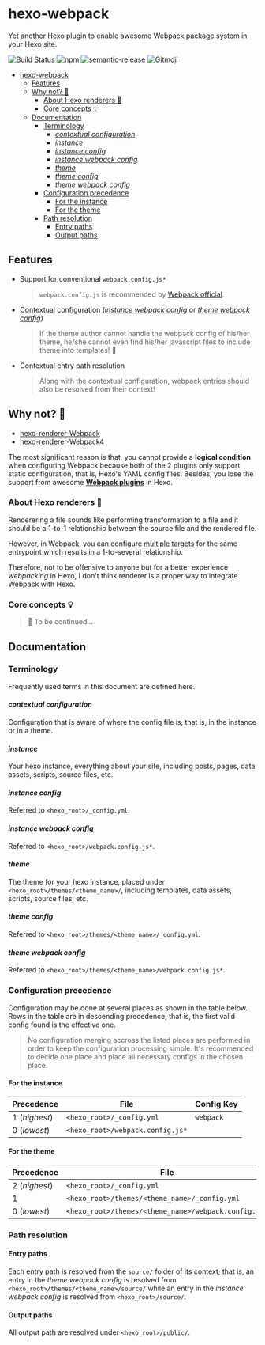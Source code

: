 # hexo-webpack
Yet another Hexo plugin to enable awesome Webpack package system in your Hexo site.

[![Build Status](https://travis-ci.org/cowsay-blog/hexo-webpack.svg?branch=master)](https://travis-ci.org/cowsay-blog/hexo-webpack)
[![npm](https://img.shields.io/npm/v/hexo-webpack.svg)](https://www.npmjs.com/hexo-webpack)
[![semantic-release](https://img.shields.io/badge/%20%20%F0%9F%93%A6%F0%9F%9A%80-semantic--release-e10079.svg)](https://github.com/semantic-release/semantic-release)
[![Gitmoji](https://img.shields.io/badge/gitmoji-%20😜%20😍-FFDD67.svg?style=flat-square)](https://gitmoji.carloscuesta.me/)

- [hexo-webpack](#hexo-webpack)
  - [Features](#features)
  - [Why not? 🤔](#why-not-)
    - [About Hexo renderers 🎨](#about-hexo-renderers-)
    - [Core concepts 💡](#core-concepts-)
  - [Documentation](#documentation)
    - [Terminology](#terminology)
      - [*contextual configuration*](#contextual-configuration)
      - [*instance*](#instance)
      - [*instance config*](#instance-config)
      - [*instance webpack config*](#instance-webpack-config)
      - [*theme*](#theme)
      - [*theme config*](#theme-config)
      - [*theme webpack config*](#theme-webpack-config)
    - [Configuration precedence](#configuration-precedence)
      - [For the instance](#for-the-instance)
      - [For the theme](#for-the-theme)
    - [Path resolution](#path-resolution)
      - [Entry paths](#entry-paths)
      - [Output paths](#output-paths)

## Features
- Support for conventional `webpack.config.js*`
  > `webpack.config.js` is recommended by [Webpack official](https://webpack.js.org/configuration/).

- Contextual configuration ([*instance webpack config*](#instance-webpack-config) or [*theme webpack config*](#theme-webpack-config))
  > If the theme author cannot handle the webpack config of his/her theme, he/she cannot even find his/her javascript files to include theme into templates! 🤣

- Contextual entry path resolution
  > Along with the contextual configuration, webpack entries should also be resolved from their context!

## Why not? 🤔
- [hexo-renderer-Webpack](https://github.com/briangonzalez/hexo-renderer-webpack)
- [hexo-renderer-Webpack4](https://github.com/segayuu/hexo-renderer-webpack)

The most significant reason is that, you cannot provide a **logical condition** when configuring Webpack because both of the 2 plugins only support static configuration, that is, Hexo's YAML config files.
Besides, you lose the support from awesome [**Webpack plugins**](https://webpack.js.org/concepts/plugins/#configuration) in Hexo.

### About Hexo renderers 🎨
Renderering a file sounds like performing transformation to a file and it should be a 1-to-1 relationship between the source file and the rendered file.

However, in Webpack, you can configure [multiple targets](https://webpack.js.org/concepts/targets/#multiple-targets) for the same entrypoint which results in a 1-to-several relationship.

Therefore, not to be offensive to anyone but for a better experience *webpacking* in Hexo, I don't think renderer is a proper way to integrate Webpack with Hexo.

### Core concepts 💡
> 🚧 To be continued...

## Documentation
### Terminology
Frequently used terms in this document are defined here.

#### *contextual configuration*
Configuration that is aware of where the config file is, that is, in the instance or in a theme.
#### *instance*  
Your hexo instance, everything about your site, including posts, pages, data assets, scripts, source files, etc.
#### *instance config*  
Referred to `<hexo_root>/_config.yml`.
#### *instance webpack config*  
Referred to `<hexo_root>/webpack.config.js*`.
#### *theme*  
The theme for your hexo instance, placed under `<hexo_root>/themes/<theme_name>/`, including templates, data assets, scripts, source files, etc.
#### *theme config*  
Referred to `<hexo_root>/themes/<theme_name>/_config.yml`.
#### *theme webpack config*  
Referred to `<hexo_root>/themes/<theme_name>/webpack.config.js*`.

### Configuration precedence
Configuration may be done at several places as shown in the table below.
Rows in the table are in descending precedence;
that is, the first valid config found is the effective one.

> No configuration merging accross the listed places are performed in order to keep the configuration processing simple.
> It's recommended to decide one place and place all necessary configs in the chosen place.

#### For the instance

| Precedence    | File                             | Config Key |
|---------------|----------------------------------|------------|
| 1 (*highest*) | `<hexo_root>/_config.yml`        | `webpack`  |
| 0 (*lowest*)  | `<hexo_root>/webpack.config.js*` |            |    

#### For the theme

| Precedence    | File                                                 | Config Key                                             |
|---------------|------------------------------------------------------|--------------------------------------------------------|
| 2 (*highest*) | `<hexo_root>/_config.yml`                            | `theme_config.webpack`                                 |
| 1             | `<hexo_root>/themes/<theme_name>/_config.yml`        | `webpack`                                            | |
| 0 (*lowest*)  | `<hexo_root>/themes/<theme_name>/webpack.config.js*` |                                                        |

### Path resolution
#### Entry paths
Each entry path is resolved from the `source/` folder of its context; that is, an entry in the *theme webpack config* is resolved from `<hexo_root>/themes/<theme_name>/source/` while an entry in the *instance webpack config* is resolved from `<hexo_root>/source/`.

#### Output paths
All output path are resolved under `<hexo_root>/public/`.
